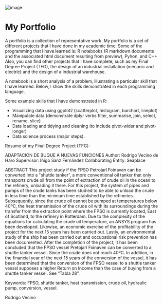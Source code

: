 ![image](https://user-images.githubusercontent.com/90775903/146059414-25fc9a86-a00d-4c32-87b8-ed5aa7fbf0b6.png)

# My Portfolio

A portfolio is a collection of representative work. My portfolio is a set of different projects that I have done in my academic time. 
Some of the programming that I have learned is: R notebooks (R markdown documents and the associated html document resulting from preview), Pyhon, and C++
Also, you can find other projects that I have complete, such as my Final Degree Project (TFG), the design of an industrial installation (mecanic and electric) and the design of a industrial warehouse.

A notebook is a short analysis of a problem, illustrating a particular skill that I have learned. Below, I show the skills demonstrated in each programming language.

Some example skills that I have demonstrated in R:
- Visualizing data using ggplot2 (scatterplot, histogram, barchart, lineplot)
- Manipulate data (demonstrate dplyr verbs filter, summarise, join, select, rename, slice)
- Data loading and tidying and cleaning (to include pivot-wider and pivot-longer)
- Data science process (major steps).



Resume of my Final Degree Project (TFG):

ADAPTACIÓN DE BUQUE A NUEVAS FUNCIONES
Author: Rodrigo Vecino de Haro
Supervisor: Íñigo Sanz Fernández
Collaborating Entity: Seaplace

ABSTRACT
This project study if the FPSO Petrojarl Foinaven can be converted into a "shuttle tanker", a more conventional oil tanker that only transports crude oil from the point of extraction of crude oil in the ocean to the refinery, unloading it there. For this project, the system of pipes and pumps of the crude tanks has been studied to be able to unload the crude in less time than the minimum time established by the refineries.
Subsequently, since the crude oil cannot be pumped at temperatures below 40ºC, the heat transmission of the crude oil with its surroundings during the transfer from the extraction point where the FPSO is currently located, East of Scotland, to the refinery in Rotterdam.
Due to the complexity of the equations for calculating the crude oil temperature, an ANSYS program has been developed. Likewise, an economic exercise of the profitability of the project for the next 15 years has been carried out. Lastly, an environmental study of the ship has been carried out and occupational risk prevention has been documented.
After the completion of the project, it has been concluded that the FPSO vessel Pretojarl Foinaven can be converted to a shuttle tanker vessel. Since the crude does not reach 40ºC. In addition, in the financial year of the next 15 years of the conversion of the vessel, it has been determined that the conversion of the FPSO vessel to a shuttle tanker vessel supposes a higher Return on Income than the case of buying from a shuttle tanker vessel. See “Tabla 28”. 

Keywords: FPSO, shuttle tanker, heat transmission, crude oil, hydraulic pump, conversion, vessel.



Rodrigo Vecino

